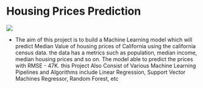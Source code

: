 # Housing Prices Prediction

![](https://drive.google.com/drive/u/0/recent/california%20image.png)
<ul>
  <li>The aim of this project is to build a Machine Learning model which will predict Median Value of housing prices of California using the california census data. the data has a metrics such as population, median income, median housing prices and so on. The model able to predict the prices with RMSE - 47K. this Project Also Consist of Various Machine Learning Pipelines and Algorithms include Linear Regression, Support Vector Machines Regressor, Random Forest, etc </li></ul>
  
